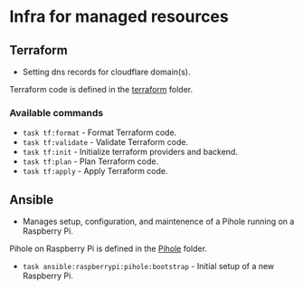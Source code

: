 # Infra for managed resources

## Terraform

* Setting dns records for cloudflare domain(s).

Terraform code is defined in the [terraform](./terraform/) folder.

### Available commands

* `task tf:format` -  Format Terraform code.
* `task tf:validate` - Validate Terraform code.
* `task tf:init` - Initialize terraform providers and backend.
* `task tf:plan` - Plan Terraform code.
* `task tf:apply` - Apply Terraform code.

## Ansible

* Manages setup, configuration, and maintenence of a Pihole running on a Raspberry Pi.

Pihole on Raspberry Pi is defined in the [Pihole](./ansible/raspberrypi/pihole/) folder.

* `task ansible:raspberrypi:pihole:bootstrap` - Initial setup of a new Raspberry Pi.
